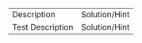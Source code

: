<table>
    <tr>
        <td>
            Description
        </td>
        <td>
            Solution/Hint
        </td>
    </tr>
    <tr>
        <td>
            Test Description
         </td>
        <td>
            Solution/Hint
         </td>
    </tr>
</table>